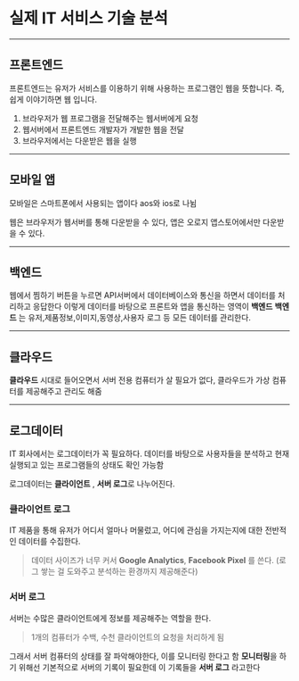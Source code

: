 # 실제 IT 서비스 기술 분석

---

## 프론트엔드

프론트엔드는 유저가 서비스를 이용하기 위해 사용하는 프로그램인 웹을 뜻합니다. 즉, 쉽게 이야기하면 웹 입니다.

1. 브라우저가 웹 프로그램을 전달해주는 웹서버에게 요청
2. 웹서버에서 프론트엔드 개발자가 개발한 웹을 전달
3. 브라우저에서는 다운받은 웹을 실행

---

## 모바일 앱

모바일은 스마트폰에서 사용되는 앱이다 aos와 ios로 나뉨

웹은 브라우저가 웹서버를 통해 다운받을 수 있다, 앱은 오로지 앱스토어에서만 다운받을 수 있다.

---

## 백엔드

웹에서 찜하기 버튼을 누르면 API서버에서 데이터베이스와 통신을 하면서 데이터를 처리하고 응답한다
이렇게 데이터를 바탕으로 프론트와 앱을 통신하는 영역이 **백엔드**
**백엔드** 는 유저,제품정보,이미지,동영상,사용자 로그 등 모든 데이터를 관리한다.

---

## 클라우드

**클라우드** 시대로 들어오면서 서버 전용 컴퓨터가 살 필요가 없다, 클라우드가 가상 컴퓨터를 제공해주고 관리도 해줌

---

## 로그데이터

IT 회사에서는 로그데이터가 꼭 필요하다. 데이터를 바탕으로 사용자들을 분석하고 현재 실행되고 있는 프로그램들의 상태도 확인 가능함

로그데이터는 **클라이언트** , **서버 로그**로 나누어진다.

### 클라이언트 로그

IT 제품을 통해 유저가 어디서 얼마나 머물렀고, 어디에 관심을 가지는지에 대한 전반적인 데이터를 수집한다.

> 데이터 사이즈가 너무 커서 **Google Analytics**, **Facebook Pixel** 를 쓴다.
> (로그 쌓는 걸 도와주고 분석하는 환경까지 제공해준다)

### 서버 로그

서버는 수많은 클라이언트에게 정보를 제공해주는 역할을 한다.

> 1개의 컴퓨터가 수백, 수천 클라이언트의 요청을 처리하게 됨

그래서 서버 컴퓨터의 상태를 잘 파악해야한다, 이를 모니터링 한다고 함
**모니터링**을 하기 위해선 기본적으로 서버의 기록이 필요한데 이 기록들을 **서버 로그** 라고한다
